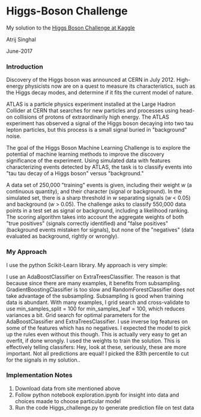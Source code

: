 
Higgs-Boson Challenge
=============================

My solution to the [Higgs Boson Challenge at Kaggle](https://www.kaggle.com/c/higgs-boson)

Atrij Singhal

June-2017

### Introduction

Discovery of the Higgs boson was announced at CERN in July 2012.  High-energy physicists now are on a quest to measure its characteristics, such as the Higgs decay modes, and determine if it fits the current model of nature.

ATLAS is a particle physics experiment installed at the Large Hadron Collider at CERN that searches for new particles and processes using head-on collisions of protons of extraordinarily high energy. The ATLAS experiment has observed a signal of the Higgs boson decaying into two tau lepton particles, but this process is a small signal buried in "background" noise. 

The goal of the Higgs Boson Machine Learning Challenge is to explore the potential of machine learning methods to improve the discovery significance of the experiment.  Using simulated data with features characterizing events detected by ATLAS, the task is to classify events into "tau tau decay of a Higgs boson" versus "background."

A data set of 250,000 "training" events is given, including their weight *w* (a continuous quantity), and their character (signal or background).  In the simulated set, there is a sharp threshold in *w* separating signals (*w* < 0.05) and background (*w* > 0.05).  The challenge asks to classify 550,000 data points in a test set as signal or background, including a likelihood ranking.  The scoring algorithm takes into account the aggregate weights of both "true positives" (signals correctly identified) and "false positives" (background events mistaken for signals), but none of the "negatives" (data evaluated as background, rightly or wrongly).

### My Approach

I use the python Scikit-Learn library. My approach is very simple:

 I use an AdaBoostClassifier on ExtraTreesClassifier. The reason is that because since there are many examples, it benefits from subsampling. GradientBoostingClassifier is too slow and RandomForestClassifier does not take advantage of the subsampling. Subsampling is good when training data is abundant. With many examples, I grid search and cross-validate to use min_samples_split = 100 for min_samples_leaf = 100, which reduces variances a bit. Grid search for optimal parameters for the AdaBoostClassifier and ExtraTreesClassifier. I use inverse log features on some of the features which has no negatives. I expected the model to pick up the rules even without this though. This is actually very easy to get an overfit, if done wrongly. I used the weights to train the solution. This is effectively telling classifers: Hey, look at these, seriously, these are more important. Not all predictions are equal! I picked the 83th percentile to cut for the signals in my solution..

### Implementation Notes
1. Download data from site mentioned above
2. Follow python notebook exploration.ipynb for insight into data and choices maade to choose particular model
3. Run the code Higgs_challenge.py to generate prediction file on test data